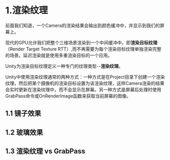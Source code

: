 # 1.渲染纹理

前面我们知道，一个Camera的渲染结果会输出到颜色缓冲中，并显示到我们的屏幕上。

现代的GPU允许我们把整个三维场景渲染到一个中间缓冲中，即**渲染目标纹理**（Render Target Texture RTT）,而不再需要为每个渲染目标纹理单独渲染完整的场景。延迟渲染就是使用多重渲染目标的一个应用。

Unity为渲染目标纹理定义一种专门的纹理类型--**渲染纹理**。

Unity中使用渲染纹理通常的两种方式：一种方式是在Project目录下创建一个渲染纹理，然后把某个摄像机的渲染目标设置为该渲染纹理，这样Camera渲染的结果会实时更新在渲染纹理中，而不会显示在屏幕。另一种方式是屏幕后处理时使用GrabPass命令或OnRenderImage函数来获取当前屏幕的图像。

## 1.1 镜子效果

## 1.2 玻璃效果

## 1.3 渲染纹理 vs GrabPass